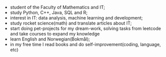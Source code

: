 <!--
**EMiheeva/EMiheeva** is a ✨ _special_ ✨ repository because its `README.md` (this file) appears on your GitHub profile.

Here are some ideas to get you started:

- 🔭 I’m currently working on ...
- 🌱 I’m currently learning ...
- 👯 I’m looking to collaborate on ...
- 🤔 I’m looking for help with ...
- 💬 Ask me about ...
- 📫 How to reach me: ...
- 😄 Pronouns: ...
- ⚡ Fun fact: ...
-->

 - student of the Faculty of Mathematics and IT; 
 - study Python, C++, Java, SQL and R;
 - interest in IT: data analysis, machine learning and development;
 - study rocket science(math) and translate articles about IT; 
 - start doing pet-projects for my dream-work, solving tasks from leetcode and take courses to expand my knowledge
 - learn English and Norwegian(Bokmål);
 - in my free time I read books and do self-improvement(coding, language, etc)
